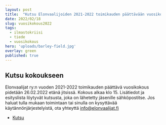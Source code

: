 ```yaml
---
layout: post
title:  "Kutsu Elonvaalijoiden 2021-2022 toimikauden päättävään vuosikokoukseen 26.02.2022"
date: 2022/02/18
slug: vuosikokous2022
tags:
  - ilmastokriisi
  - tiede
  - vuosikokous
hero: 'uploads/barley-field.jpg'
overlay: green
published: true
---
```


## Kutsu kokoukseen

Elonvaalijat ry:n vuoden 2021-2022 toimikauden päättävä vuosikokous pidetään 26.02.2022 etänä jitsissä. Kokous alkaa klo 15. 
Lisätiedot ja esityslista löytyvät kutsusta, joka on lähetetty jäsenille sähköpostitse. Jos haluat tulla mukaan toimintaan tai sinulla on kysyttävää käytännönjärjestelyistä, ota yhteyttä info@elonvaalijat.fi

* [Kutsu](/uploads/kokouskutsu26022022.pdf)
